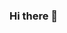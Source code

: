 ### Hi there 👋

<!--
**ahmedesoliman/ahmedesoliman** is a ✨ _special_ ✨ repository because its `README.md` (this file) appears on your GitHub profile.
https://raw.githubusercontent.com/ahmedesoliman/ahmedesoliman/master/header.png
Here are some ideas to get you started:

- 🔭 I’m currently working on ...
- 🌱 I’m currently learning ...
- 👯 I’m looking to collaborate on ...
- 🤔 I’m looking for help with ...
- 💬 Ask me about ...
- 📫 How to reach me: ...
- 😄 Pronouns: ...
- ⚡ Fun fact: ...
-->
